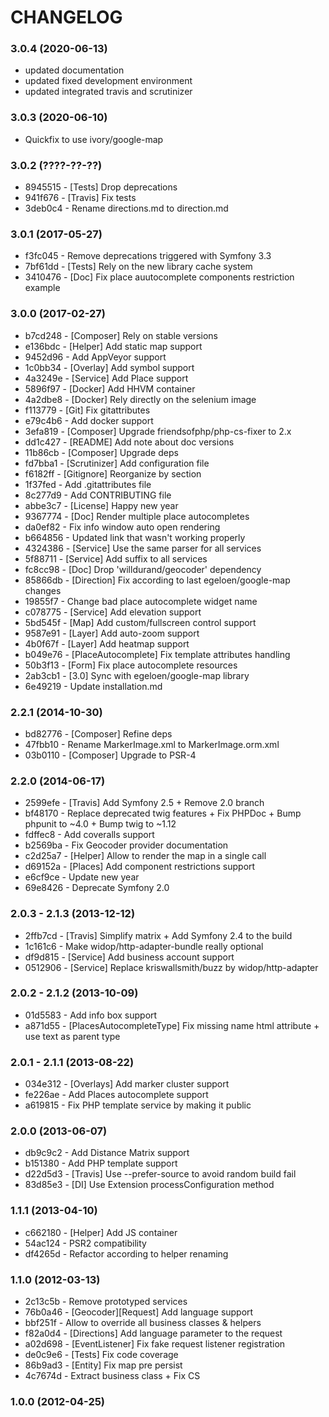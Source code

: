 # CHANGELOG

### 3.0.4 (2020-06-13)

 * updated documentation
 * updated fixed development environment
 * updated integrated travis and scrutinizer

### 3.0.3 (2020-06-10)

 * Quickfix to use ivory/google-map

### 3.0.2 (????-??-??)

 * 8945515 - [Tests] Drop deprecations
 * 941f676 - [Travis] Fix tests
 * 3deb0c4 - Rename directions.md to direction.md
   
### 3.0.1 (2017-05-27)

 * f3fc045 - Remove deprecations triggered with Symfony 3.3
 * 7bf61dd - [Tests] Rely on the new library cache system
 * 3410476 - [Doc] Fix place auutocomplete components restriction example

### 3.0.0 (2017-02-27)

 * b7cd248 - [Composer] Rely on stable versions
 * e136bdc - [Helper] Add static map support 
 * 9452d96 - Add AppVeyor support
 * 1c0bb34 - [Overlay] Add symbol support
 * 4a3249e - [Service] Add Place support
 * 5896f97 - [Docker] Add HHVM container
 * 4a2dbe8 - [Docker] Rely directly on the selenium image
 * f113779 - [Git] Fix gitattributes
 * e79c4b6 - Add docker support
 * 3efa819 - [Composer] Upgrade friendsofphp/php-cs-fixer to 2.x
 * dd1c427 - [README] Add note about doc versions
 * 11b86cb - [Composer] Upgrade deps
 * fd7bba1 - [Scrutinizer] Add configuration file
 * f6182ff - [Gitignore] Reorganize by section
 * 1f37fed - Add .gitattributes file
 * 8c277d9 - Add CONTRIBUTING file
 * abbe3c7 - [License] Happy new year
 * 9367774 - [Doc] Render multiple place autocompletes
 * da0ef82 - Fix info window auto open rendering
 * b664856 - Updated link that wasn't working properly
 * 4324386 - [Service] Use the same parser for all services
 * 5f88711 - [Service] Add suffix to all services
 * fc8cc98 - [Doc] Drop 'willdurand/geocoder' dependency
 * 85866db - [Direction] Fix according to last egeloen/google-map changes
 * 19855f7 - Change bad place autocomplete widget name
 * c078775 - [Service] Add elevation support
 * 5bd545f - [Map] Add custom/fullscreen control support
 * 9587e91 - [Layer] Add auto-zoom support
 * 4b0f67f - [Layer] Add heatmap support
 * b049e76 - [PlaceAutocomplete] Fix template attributes handling
 * 50b3f13 - [Form] Fix place autocomplete resources
 * 2ab3cb1 - [3.0] Sync with egeloen/google-map library
 * 6e49219 - Update installation.md
 
### 2.2.1 (2014-10-30)

 * bd82776 - [Composer] Refine deps
 * 47fbb10 - Rename MarkerImage.xml to MarkerImage.orm.xml
 * 03b0110 - [Composer] Upgrade to PSR-4

### 2.2.0 (2014-06-17)

 * 2599efe - [Travis] Add Symfony 2.5 + Remove 2.0 branch
 * bf48170 - Replace deprecated twig features + Fix PHPDoc + Bump phpunit to ~4.0 + Bump twig to ~1.12
 * fdffec8 - Add coveralls support
 * b2569ba - Fix Geocoder provider documentation
 * c2d25a7 - [Helper] Allow to render the map in a single call
 * d69152a - [Places] Add component restrictions support
 * e6cf9ce - Update new year
 * 69e8426 - Deprecate Symfony 2.0

### 2.0.3 - 2.1.3 (2013-12-12)

 * 2ffb7cd - [Travis] Simplify matrix + Add Symfony 2.4 to the build
 * 1c161c6 - Make widop/http-adapter-bundle really optional
 * df9d815 - [Service] Add business account support
 * 0512906 - [Service] Replace kriswallsmith/buzz by widop/http-adapter

### 2.0.2 - 2.1.2 (2013-10-09)

 * 01d5583 - Add info box support
 * a871d55 - [PlacesAutocompleteType] Fix missing name html attribute + use text as parent type

### 2.0.1 - 2.1.1 (2013-08-22)

 * 034e312 - [Overlays] Add marker cluster support
 * fe226ae - Add Places autocomplete support
 * a619815 - Fix PHP template service by making it public

### 2.0.0 (2013-06-07)

 * db9c9c2 - Add Distance Matrix support
 * b151380 - Add PHP template support
 * d22d5d3 - [Travis] Use --prefer-source to avoid random build fail
 * 83d85e3 - [DI] Use Extension processConfiguration method

### 1.1.1 (2013-04-10)

 * c662180 - [Helper] Add JS container
 * 54ac124 - PSR2 compatibility
 * df4265d - Refactor according to helper renaming

### 1.1.0 (2012-03-13)

 * 2c13c5b - Remove prototyped services
 * 76b0a46 - [Geocoder][Request] Add language support
 * bbf251f - Allow to override all business classes & helpers
 * f82a0d4 - [Directions] Add language parameter to the request
 * a02d698 - [EventListener] Fix fake request listener registration
 * de0c9e6 - [Tests] Fix code coverage
 * 86b9ad3 - [Entity] Fix map pre persist
 * 4c7674d - Extract business class + Fix CS

### 1.0.0 (2012-04-25)
